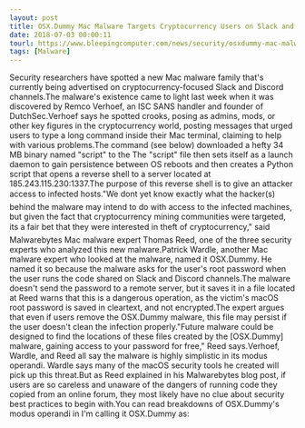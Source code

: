 ```yaml
---
layout: post
title: OSX.Dummy Mac Malware Targets Cryptocurrency Users on Slack and Discord Channels
date: 2018-07-03 00:00:11
tourl: https://www.bleepingcomputer.com/news/security/osxdummy-mac-malware-targets-cryptocurrency-users-on-slack-and-discord-channels/
tags: [Malware]
---
```

Security researchers have spotted a new Mac malware family that's currently being advertised on cryptocurrency-focused Slack and Discord channels.The malware's existence came to light last week when it was discovered by Remco Verhoef, an ISC SANS handler and founder of DutchSec.Verhoef says he spotted crooks, posing as admins, mods, or other key figures in the cryptocurrency world, posting messages that urged users to type a long command inside their Mac terminal, claiming to help with various problems.The command (see below) downloaded a hefty 34 MB binary named "script" to the The "script" file then sets itself as a launch daemon to gain persistence between OS reboots and then creates a Python script that opens a reverse shell to a server located at 185.243.115.230:1337.The purpose of this reverse shell is to give an attacker access to infected hosts."We dont yet know exactly what the hacker(s) behind the malware may intend to do with access to the infected machines, but given the fact that cryptocurrency mining communities were targeted, its a fair bet that they were interested in theft of cryptocurrency," said Malwarebytes Mac malware expert Thomas Reed, one of the three security experts who analyzed this new malware.Patrick Wardle, another Mac malware expert who looked at the malware, named it OSX.Dummy. He named it so because the malware asks for the user's root password when the user runs the code shared on Slack and Discord channels.The malware doesn't send the password to a remote server, but it saves it in a file located at Reed warns that this is a dangerous operation, as the victim's macOS root password is saved in cleartext, and not encrypted.The expert argues that even if users remove the OSX.Dummy malware, this file may persist if the user doesn't clean the infection properly."Future malware could be designed to find the locations of these files created by the [OSX.Dummy] malware, gaining access to your password for free," Reed says.Verhoef, Wardle, and Reed all say the malware is highly simplistic in its modus operandi. Wardle says many of the macOS security tools he created will pick up this threat.But as Reed explained in his Malwarebytes blog post, if users are so careless and unaware of the dangers of running code they copied from an online forum, they most likely have no clue about security best practices to begin with.You can read breakdowns of OSX.Dummy's modus operandi in I'm calling it OSX.Dummy as: